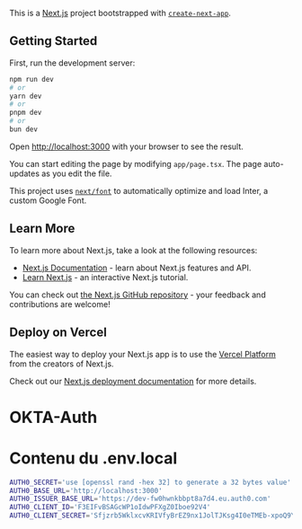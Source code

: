 This is a [Next.js](https://nextjs.org/) project bootstrapped with [`create-next-app`](https://github.com/vercel/next.js/tree/canary/packages/create-next-app).

## Getting Started

First, run the development server:

```bash
npm run dev
# or
yarn dev
# or
pnpm dev
# or
bun dev
```

Open [http://localhost:3000](http://localhost:3000) with your browser to see the result.

You can start editing the page by modifying `app/page.tsx`. The page auto-updates as you edit the file.

This project uses [`next/font`](https://nextjs.org/docs/basic-features/font-optimization) to automatically optimize and load Inter, a custom Google Font.

## Learn More

To learn more about Next.js, take a look at the following resources:

- [Next.js Documentation](https://nextjs.org/docs) - learn about Next.js features and API.
- [Learn Next.js](https://nextjs.org/learn) - an interactive Next.js tutorial.

You can check out [the Next.js GitHub repository](https://github.com/vercel/next.js/) - your feedback and contributions are welcome!

## Deploy on Vercel

The easiest way to deploy your Next.js app is to use the [Vercel Platform](https://vercel.com/new?utm_medium=default-template&filter=next.js&utm_source=create-next-app&utm_campaign=create-next-app-readme) from the creators of Next.js.

Check out our [Next.js deployment documentation](https://nextjs.org/docs/deployment) for more details.
# OKTA-Auth

# Contenu du .env.local 

```bash
AUTH0_SECRET='use [openssl rand -hex 32] to generate a 32 bytes value'
AUTH0_BASE_URL='http://localhost:3000'
AUTH0_ISSUER_BASE_URL='https://dev-fw0hwnkbbpt8a7d4.eu.auth0.com'
AUTH0_CLIENT_ID='F3EIFvBSAGcWP1oIdwPFXgZ0Iboe92V4'
AUTH0_CLIENT_SECRET='Sfjzrb5WklxcvKRIVfyBrEZ9nx1JolTJKsg4I0eTMEb-xpoQ9YiP2PmopS82o0L_'
```